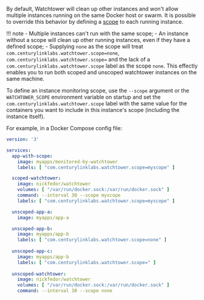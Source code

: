 By default, Watchtower will clean up other instances and won't allow multiple instances running on the same Docker host or swarm. It is possible to override this behavior by defining a [scope](https://nicholas-fedor.github.io/watchtower/arguments/#filter_by_scope) to each running instance.

!!! note
    - Multiple instances can't run with the same scope;
    - An instance without a scope will clean up other running instances, even if they have a defined scope;
    - Supplying `none` as the scope will treat `com.centurylinklabs.watchtower.scope=none`, `com.centurylinklabs.watchtower.scope=` and the lack of a `com.centurylinklabs.watchtower.scope` label as the scope `none`. This effectly enables you to run both scoped and unscoped watchtower instances on the same machine.

To define an instance monitoring scope, use the `--scope` argument or the `WATCHTOWER_SCOPE` environment variable on startup and set the `com.centurylinklabs.watchtower.scope` label with the same value for the containers you want to include in this instance's scope (including the instance itself).

For example, in a Docker Compose config file:

```yaml
version: '3'

services:
  app-with-scope:
    image: myapps/monitored-by-watchtower
    labels: [ "com.centurylinklabs.watchtower.scope=myscope" ]

  scoped-watchtower:
    image: nickfedor/watchtower
    volumes: [ "/var/run/docker.sock:/var/run/docker.sock" ]
    command: --interval 30 --scope myscope
    labels: [ "com.centurylinklabs.watchtower.scope=myscope" ] 

  unscoped-app-a:
    image: myapps/app-a

  unscoped-app-b:
    image: myapps/app-b
    labels: [ "com.centurylinklabs.watchtower.scope=none" ]
    
  unscoped-app-c:
    image: myapps/app-b
    labels: [ "com.centurylinklabs.watchtower.scope=" ]
    
  unscoped-watchtower:
    image: nickfedor/watchtower
    volumes: [ "/var/run/docker.sock:/var/run/docker.sock" ]
    command: --interval 30 --scope none
```
